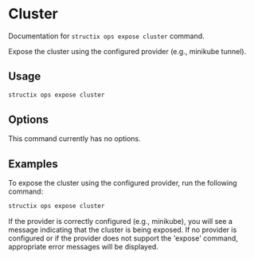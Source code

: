 # Cluster

Documentation for `structix ops expose cluster` command.

Expose the cluster using the configured provider (e.g., minikube tunnel).

## Usage

```bash
structix ops expose cluster
```

## Options

This command currently has no options.

## Examples

To expose the cluster using the configured provider, run the following command:

```bash
structix ops expose cluster
```

If the provider is correctly configured (e.g., minikube), you will see a message indicating that the cluster is being exposed. If no provider is configured or if the provider does not support the 'expose' command, appropriate error messages will be displayed.